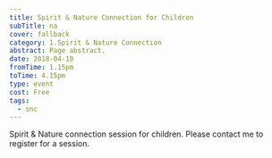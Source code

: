 ```yaml
---
title: Spirit & Nature Connection for Children
subTitle: na
cover: fallback
category: 1.Spirit & Nature Connection
abstract: Page abstract.
date: 2018-04-10
fromTime: 1.15pm
toTime: 4.15pm
type: event
cost: Free
tags:
  - snc
---
```


Spirit & Nature connection session for children. Please contact me to register for a session.

